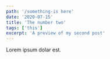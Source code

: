 ```yaml
---
path: '/something-is here'
date: '2020-07-15'
title: 'The number two'
tags: ['this']
excerpt: 'A preview of my second post'
---
```


Lorem ipsum dolar est.
